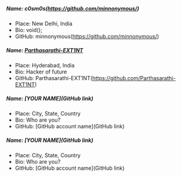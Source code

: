 ##### Name: c0sm0s(https://github.com/minnonymous/)

- Place: New Delhi, India
- Bio: void();
- GitHub: minnonymous(https://github.com/minnonymous/)

##### Name: [Parthasarathi-EXT1NT](https://github.com/Parthasarathi-EXT1NT)

- Place: Hyderabad, India
- Bio: Hacker of future
- GitHub: Parthasarathi-EXT1NT(https://github.com/Parthasarathi-EXT1NT)

##### Name: [YOUR NAME](GitHub link)

- Place: City, State, Country
- Bio: Who are you?
- GitHub: [GitHub account name](GitHub link)

##### Name: [YOUR NAME](GitHub link)

- Place: City, State, Country
- Bio: Who are you?
- GitHub: [GitHub account name](GitHub link)

